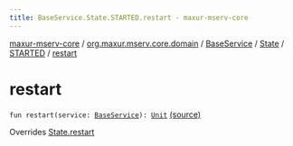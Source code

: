 ```yaml
---
title: BaseService.State.STARTED.restart - maxur-mserv-core
---
```


[maxur-mserv-core](../../../../index.html) / [org.maxur.mserv.core.domain](../../../index.html) / [BaseService](../../index.html) / [State](../index.html) / [STARTED](index.html) / [restart](.)

# restart

`fun restart(service: `[`BaseService`](../../index.html)`): `[`Unit`](https://kotlinlang.org/api/latest/jvm/stdlib/kotlin/-unit/index.html) [(source)](https://github.com/myunusov/maxur-mserv/tree/master/maxur-mserv-core/src/main/kotlin/org/maxur/mserv/core/domain/BaseService.kt#L68)

Overrides [State.restart](../restart.html)

